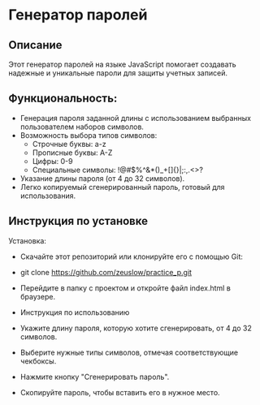 # Генератор паролей

## Описание
Этот генератор паролей на языке JavaScript помогает создавать надежные и уникальные пароли для защиты учетных записей. 

## Функциональность:
- Генерация пароля заданной длины с использованием выбранных пользователем наборов символов.
- Возможность выбора типов символов:
  - Строчные буквы: a-z
  - Прописные буквы: A-Z
  - Цифры: 0-9
  - Специальные символы: !@#$%^&*()_+[]{}|;:,.<>?
- Указание длины пароля (от 4 до 32 символов).
- Легко копируемый сгенерированный пароль, готовый для использования.


## Инструкция по установке
Установка:
- Скачайте этот репозиторий или клонируйте его с помощью Git:

- git clone https://github.com/zeuslow/practice_p.git
- Перейдите в папку с проектом и откройте файл index.html в браузере.
- Инструкция по использованию
- Укажите длину пароля, которую хотите сгенерировать, от 4 до 32 символов.
- Выберите нужные типы символов, отмечая соответствующие чекбоксы.
- Нажмите кнопку "Сгенерировать пароль".
- Скопируйте пароль, чтобы вставить его в нужное место.

